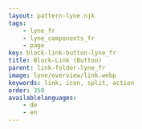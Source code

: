 ```yaml
---
layout: pattern-lyne.njk
tags: 
    - lyne_fr
    - lyne_components_fr
    - page
key: block-link-button-lyne_fr
title: Block-Link (Button)
parent: link-folder-lyne_fr
image: lyne/overview/link.webp
keywords: link, icon, split, action
order: 350
availablelanguages: 
    - de
    - en
---
```

